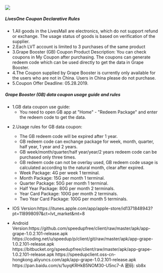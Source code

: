 <html lang="en"><head>
<body marginheight="0">
<img src="https://www-static.livesone.net/Uploads/Picture/2018-05-22/vpnbanner.png"/>
<h5>LivesOne Coupon Declarative Rules</h5>
<ul>
<li>1.All goods in the LivesMall are electronics, which do not support refund or exchange. The usage status of goods is based on verification of the supplier.</li>
<li>2.Each LVT account is limited to 3 purchases of the same product</li>
<li>3.Grape Booster (GB) Coupon Product Description: You can check coupons in My Coupon after purchasing. The coupons can generate redeem code which can be used directly to get the data in Grape Booster.</li>
<li>4.The Coupon supplied by Grape Booster is currently only available for the users who are not in China. Users in China please do not purchase.</li>
<li>5.Coupon Offer Deadline: 05.28.2019.</li>
</ul>
<h5>Grape Booster (GB) data coupon usage guide and rules</h5>
<ul>
<li>1.GB data coupon use guide:<ul>
<li>You need to open GB app at "Home" - "Redeem Package" and enter the redeem code to get the data.</li>
</ul>
</li>
<li><p>2.Usage rules for GB data coupon:</p>
<ul>
<li>The GB redeem code will be expired after 1 year.</li>
<li>GB redeem code can exchange package for week, month, quarter, half year, 1 year and 2 years. </li>
<li>GB week/month/quarter/half year/year/2 years redeem code can be purchased only three times.</li>
<li>GB redeem code can not be overlay used, GB redeem code usage is calculated according to the natural month, clear after expired.</li>
<li>Week Package: 4G per week 1 terminal.</li>
<li>Month Package: 15G per month 1 terminal.</li>
<li>Quarter Package: 50G per month 1 terminal.</li>
<li>Half Year Package: 80G per month 2 terminals.</li>
<li>Year Card Package: 100G per month 2 terminals.</li>
<li>Two Year Card Package: 100G per month 5 terminals.</li>
</ul>
</li>
<li><p>IOS Version:https://itunes.apple.com/app/apple-store/id1371848943?pt=118998097&ct=lvt_market&mt=8
</p>
</li>
<li>Android Version:https://github.com/speedupfree/client/raw/master/apk/app-grape-1.0.2.101-release.apk
                    https://coding.net/u/speedup/p/client/git/raw/master/apk/app-grape-1.0.2.101-release.apk
                    https://bitbucket.org/speedupfree/client/raw/master/apk/app-grape-1.0.2.101-release.apk
                    https://speedupclient.oss-cn-hongkong.aliyuncs.com/apk/app-grape-1.0.2.101-release.apk
                    https://pan.baidu.com/s/1uyqKRHkB5NOM30-U5nc7-A 密码: sb8x
</body></html>
